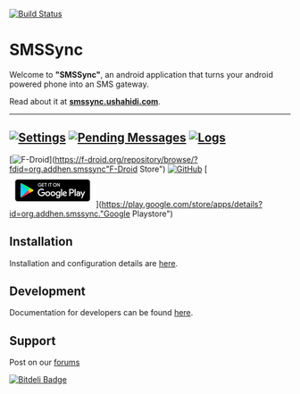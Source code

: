 [![Build Status](https://travis-ci.org/ushahidi/SMSSync.png?branch=develop)](https://travis-ci.org/ushahidi/SMSSync)

# SMSSync

Welcome to **"SMSSync"**, an android application that turns your android powered phone into an SMS gateway.

Read about it at **[smssync.ushahidi.com](http://smssync.ushahidi.com/)**.

---
<a href="http://smssync.ushahidi.com/screenshots/"><img src="http://smssync.ushahidi.com/images/screenshots/settings.png" width="155px" height="272px" alt="Settings " title="Settings"></a> <a href="http://smssync.ushahidi.com/screenshots/"><img src="http://smssync.ushahidi.com/images/screenshots/pending_messages.png" width="155px" height="272px" alt="Pending Messages" title="Pending Messages"></a> <a href="http://smssync.ushahidi.com/screenshots/"><img src="http://smssync.ushahidi.com/images/screenshots/log.png" width="155px" height="272px" alt="Logs" title="Logs"></a>
---

[![F-Droid](https://raw.githubusercontent.com/ushahidi/SMSSync/develop/art/f-droid-badge.png)](https://f-droid.org/repository/browse/?fdid=org.addhen.smssync"F-Droid Store") [![GitHub](https://raw.githubusercontent.com/ushahidi/SMSSync/develop/art/github-badge.png)](https://github.com/ushahidi/SMSSync/releases "GitHub Releases") [![Playstore](https://raw.githubusercontent.com/ushahidi/SMSSync/develop/art/playstore-badge.png)](https://play.google.com/store/apps/details?id=org.addhen.smssync."Google Playstore")

## Installation

Installation and configuration details are [here][1].

## Development

Documentation for developers can be found [here][2].

## Support

Post on our [forums][3]

[![Bitdeli Badge](https://d2weczhvl823v0.cloudfront.net/ushahidi/smssync/trend.png)](https://bitdeli.com/free "Bitdeli Badge")

[1]: http://smssync.ushahidi.com/configure/
[2]: http://smssync.ushahidi.com/developers/
[3]: https://wiki.ushahidi.com/pages/viewpage.action?pageId=8357140

